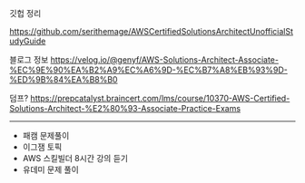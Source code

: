 깃헙 정리

https://github.com/serithemage/AWSCertifiedSolutionsArchitectUnofficialStudyGuide


블로그 정보 
https://velog.io/@genyf/AWS-Solutions-Architect-Associate-%EC%9E%90%EA%B2%A9%EC%A6%9D-%EC%B7%A8%EB%93%9D-%ED%9B%84%EA%B8%B0


덤프?
https://prepcatalyst.braincert.com/lms/course/10370-AWS-Certified-Solutions-Architect-%E2%80%93-Associate-Practice-Exams


--------------------
- 패캠 문제풀이
- 이그잼 토픽
- AWS 스킬빌더 8시간 강의 듣기
- 유데미 문제 풀이